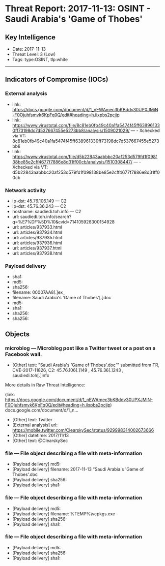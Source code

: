 # Threat Report: 2017-11-13: OSINT - Saudi Arabia's 'Game of Thobes'


## Key Intelligence
* Date: 2017-11-13
* Threat Level: 3 (Low)
* Tags: type:OSINT, tlp:white

---

## Indicators of Compromise (IOCs)
### External analysis
* link: https://docs.google.com/document/d/1_nEWAmec3bKBddv30UPXJMiN-F0Ojuhfsmvk6KpFq0Q/edit#heading=h.iixpbs2pcjjp
* link: https://www.virustotal.com/file/8c81eb0fb49c40a1fa5474f45ff638961330ff73198dc7d537667455e5273bb8/analysis/1509021029/ — - Xchecked via VT: 8c81eb0fb49c40a1fa5474f45ff638961330ff73198dc7d537667455e5273bb8
* link: https://www.virustotal.com/file/d5b22843aabbbc20af253d579fd1f098138be85e2cff4677f7886e8d31ff00cb/analysis/1510308447/ — - Xchecked via VT: d5b22843aabbbc20af253d579fd1f098138be85e2cff4677f7886e8d31ff00cb

### Network activity
* ip-dst: 45.76.106.149 — C2
* ip-dst: 45.76.36.243 — C2
* hostname: saudiedi.toh.info — C2
* url: saudiedi.toh.info/search?q=%E7%DF%5D%10&cvid=714105926300154928
* url: articles/937933.html
* url: articles/937934.html
* url: articles/937935.html
* url: articles/937936.html
* url: articles/937937.html
* url: articles/937938.html

### Payload delivery
* sha1: <sha1>
* md5: <md5>
* sha256: <sha256>
* filename: 00007AA8[.]ex_
* filename: Saudi Arabia's 'Game of Thobes'[.]doc
* md5: <md5>
* sha1: <sha1>
* sha256: <sha256>
* sha256: <sha256>

## Objects
### microblog — Microblog post like a Twitter tweet or a post on a Facebook wall.
* [Other] text: "Saudi Arabia's 'Game of Thobes'.doc׳" submitted from TR, CVE-2017-11826, 
C2: 45.76.106[.]149 , 45.76.36[.]243 , saudiedi.toh[.]info

More details in Raw Threat Intelligence:

(link: https://docs.google.com/document/d/1_nEWAmec3bKBddv30UPXJMiN-F0Ojuhfsmvk6KpFq0Q/edit#heading=h.iixpbs2pcjjp) docs.google.com/document/d/1_n…
* [Other] text: Twitter
* [External analysis] url: https://mobile.twitter.com/ClearskySec/status/929998314002673666
* [Other] datetime: 2017/11/13
* [Other] text: @ClearskySec

### file — File object describing a file with meta-information
* [Payload delivery] md5: <md5>
* [Payload delivery] filename: 2017-11-13 “Saudi Arabia's 'Game of Thobes'.doc
* [Payload delivery] sha256: <sha256>
* [Payload delivery] sha1: <sha1>

### file — File object describing a file with meta-information
* [Payload delivery] md5: <md5>
* [Payload delivery] filename: %TEMP%\vcpkgs.exe
* [Payload delivery] sha256: <sha256>
* [Payload delivery] sha1: <sha1>

### file — File object describing a file with meta-information
* [Payload delivery] md5: <md5>
* [Payload delivery] sha256: <sha256>
* [Payload delivery] sha1: <sha1>
